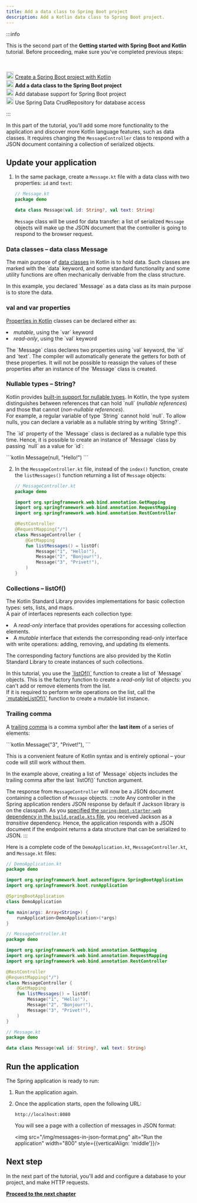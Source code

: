 ```yaml
---
title: Add a data class to Spring Boot project
description: Add a Kotlin data class to Spring Boot project.
---
```



:::info
<p>
   This is the second part of the <strong>Getting started with Spring Boot and Kotlin</strong> tutorial. Before proceeding, make sure you've completed previous steps:
</p><br/>
<p>
   <img src="icon-1-done.svg" width="20" alt="First step"/> <a href="jvm-create-project-with-spring-boot.md">Create a Spring Boot project with Kotlin</a><br/><img src="icon-2.svg" width="20" alt="Second step"/> <strong>Add a data class to the Spring Boot project</strong><br/><img src="icon-3-todo.svg" width="20" alt="Third step"/> Add database support for Spring Boot project<br/><img src="icon-4-todo.svg" width="20" alt="Fourth step"/> Use Spring Data CrudRepository for database access
</p>

:::

In this part of the tutorial, you'll add some more functionality to the application and discover more Kotlin language features, such as data classes.
It requires changing the `MessageController` class to respond with a JSON document containing a collection of serialized objects.

## Update your application

1. In the same package, create a `Message.kt` file with a data class with two properties: `id` and `text`:

    ```kotlin
    // Message.kt
    package demo
   
    data class Message(val id: String?, val text: String)
    ```

   `Message` class will be used for data transfer: a list of serialized `Message` objects will make up the JSON document that the controller is going to respond to the browser request.
<h3>Data classes – data class Message</h3>
<p>
   The main purpose of <a href="data-classes.md">data classes</a> in Kotlin is to hold data. Such classes are marked with the `data` keyword, and some standard functionality and some utility functions are often mechanically derivable from the class structure.
</p>
<p>
   In this example, you declared `Message` as a data class as its main purpose is to store the data.
</p>
<h3>val and var properties</h3>
<p>
   <a href="properties.md">Properties in Kotlin</a> classes can be declared either as:
</p>
<list>
<li><i>mutable</i>, using the `var` keyword</li>
<li><i>read-only</i>, using the `val` keyword</li>
</list>
<p>
   The `Message` class declares two properties using `val` keyword, the `id` and `text`.
          The compiler will automatically generate the getters for both of these properties.
          It will not be possible to reassign the values of these properties after an instance of the `Message` class is created.
</p>
<h3>Nullable types – String?</h3>
<p>
   Kotlin provides <a href="null-safety.md#nullable-types-and-non-nullable-types">built-in support for nullable types</a>. In Kotlin, the type system distinguishes between references that can hold `null` (<i>nullable references</i>) and those that cannot (<i>non-nullable references</i>).<br/>
          For example, a regular variable of type `String` cannot hold `null`. To allow nulls, you can declare a variable as a nullable string by writing `String?`.
</p>
<p>
   The `id` property of the `Message` class is declared as a nullable type this time.
          Hence, it is possible to create an instance of `Message` class by passing `null` as a value for `id`:
</p>
          ```kotlin
Message(null, "Hello!")
```
       
   
2. In the `MessageController.kt` file, instead of the `index()` function, create the `listMessages()` function returning a list of `Message` objects:

    ```kotlin
    // MessageController.kt
    package demo
   
    import org.springframework.web.bind.annotation.GetMapping
    import org.springframework.web.bind.annotation.RequestMapping
    import org.springframework.web.bind.annotation.RestController

    @RestController
    @RequestMapping("/")
    class MessageController {
        @GetMapping
        fun listMessages() = listOf(
            Message("1", "Hello!"),
            Message("2", "Bonjour!"),
            Message("3", "Privet!"),
        )
    }
    ```
<h3>Collections – listOf()</h3>
<p>
   The Kotlin Standard Library provides implementations for basic collection types: sets, lists, and maps.<br/>
          A pair of interfaces represents each collection type:
</p>
<list>
<li>A <i>read-only</i> interface that provides operations for accessing collection elements.</li>
<li>A <i>mutable</i> interface that extends the corresponding read-only interface with write operations: adding, removing, and updating its elements.</li>
</list>
<p>
   The corresponding factory functions are also provided by the Kotlin Standard Library to create instances of such collections.
</p>
<p>
   In this tutorial, you use the <a href="https://kotlinlang.org/api/latest/jvm/stdlib/kotlin.collections/list-of.html">`listOf()`</a> function to create a list of `Message` objects.
          This is the factory function to create a <i>read-only</i> list of objects: you can't add or remove elements from the list.<br/>
          If it is required to perform write operations on the list, call the <a href="https://kotlinlang.org/api/latest/jvm/stdlib/kotlin.collections/mutable-list-of.html">`mutableListOf()`</a> function to create a mutable list instance.
</p>
<h3>Trailing comma</h3>
<p>
   A <a href="coding-conventions.md#trailing-commas">trailing comma</a> is a comma symbol after the <b>last item</b> of a series of elements:
</p>
            ```kotlin
Message("3", "Privet!"),
```
<p>
   This is a convenient feature of Kotlin syntax and is entirely optional – your code will still work without them.
</p>
<p>
   In the example above, creating a list of `Message` objects includes the trailing comma after the last `listOf()` function argument.
</p>
       
    

The response from `MessageController` will now be a JSON document containing a collection of `Message` objects.
:::note
Any controller in the Spring application renders JSON response by default if Jackson library is on the classpath.
As you [specified the `spring-boot-starter-web` dependency in the `build.gradle.kts` file](./jvm-create-project-with-spring-boot.md#explore-the-project-gradle-build-file), you received Jackson as a _transitive_ dependency.
Hence, the application responds with a JSON document if the endpoint returns a data structure that can be serialized to JSON.
:::

Here is a complete code of the `DemoApplication.kt`, `MessageController.kt`, and `Message.kt` files:

```kotlin
// DemoApplication.kt
package demo

import org.springframework.boot.autoconfigure.SpringBootApplication
import org.springframework.boot.runApplication

@SpringBootApplication
class DemoApplication

fun main(args: Array<String>) {
    runApplication<DemoApplication>(*args)
}
```


```kotlin
// MessageController.kt
package demo

import org.springframework.web.bind.annotation.GetMapping
import org.springframework.web.bind.annotation.RequestMapping
import org.springframework.web.bind.annotation.RestController

@RestController
@RequestMapping("/")
class MessageController {
    @GetMapping
    fun listMessages() = listOf(
        Message("1", "Hello!"),
        Message("2", "Bonjour!"),
        Message("3", "Privet!"),
    )
}
```


```kotlin
// Message.kt
package demo

data class Message(val id: String?, val text: String)
```


## Run the application

The Spring application is ready to run:

1. Run the application again.

2. Once the application starts, open the following URL:

    ```text
    http://localhost:8080
    ```

    You will see a page with a collection of messages in JSON format:

    <img src="/img/messages-in-json-format.png" alt="Run the application" width="800" style={{verticalAlign: 'middle'}}/>

## Next step

In the next part of the tutorial, you'll add and configure a database to your project, and make HTTP requests.

**[Proceed to the next chapter](./jvm-spring-boot-add-db-support.md)**